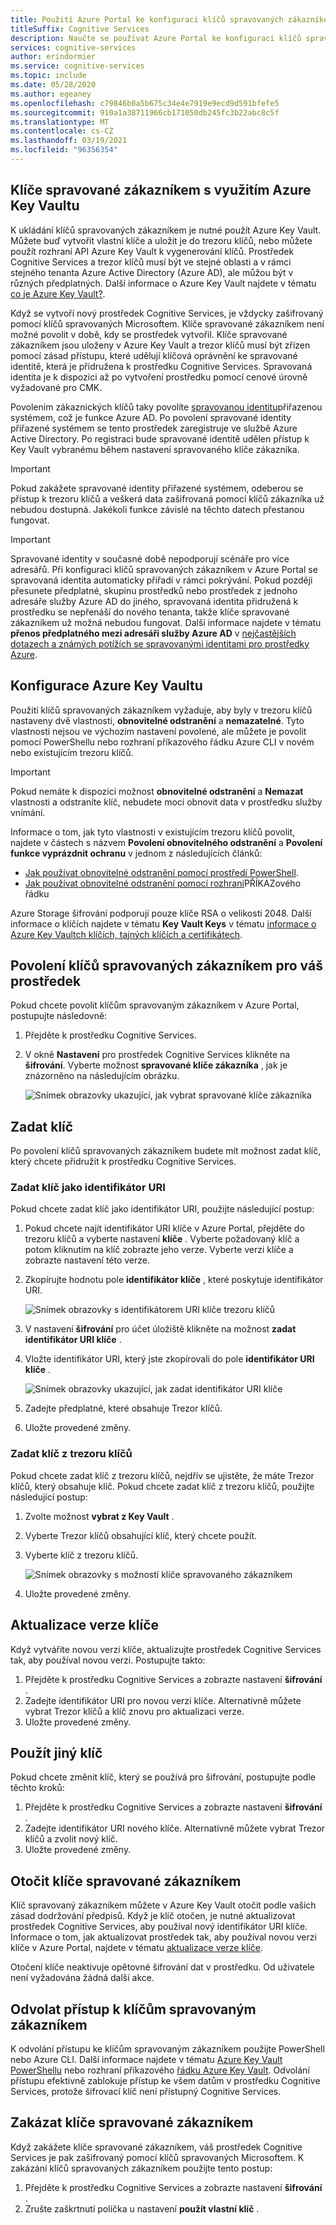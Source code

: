 ```yaml
---
title: Použití Azure Portal ke konfiguraci klíčů spravovaných zákazníkem
titleSuffix: Cognitive Services
description: Naučte se používat Azure Portal ke konfiguraci klíčů spravovaných zákazníkem pomocí Azure Key Vault. Klíče spravované zákazníkem umožňují vytvářet, otáčet, zakazovat a odvolávat řízení přístupu.
services: cognitive-services
author: erindormier
ms.service: cognitive-services
ms.topic: include
ms.date: 05/28/2020
ms.author: egeaney
ms.openlocfilehash: c79846b0a5b675c34e4e7919e9ecd9d591bfefe5
ms.sourcegitcommit: 910a1a38711966cb171050db245fc3b22abc8c5f
ms.translationtype: MT
ms.contentlocale: cs-CZ
ms.lasthandoff: 03/19/2021
ms.locfileid: "96356354"
---
```

## <a name="customer-managed-keys-with-azure-key-vault"></a>Klíče spravované zákazníkem s využitím Azure Key Vaultu

K ukládání klíčů spravovaných zákazníkem je nutné použít Azure Key Vault. Můžete buď vytvořit vlastní klíče a uložit je do trezoru klíčů, nebo můžete použít rozhraní API Azure Key Vault k vygenerování klíčů. Prostředek Cognitive Services a trezor klíčů musí být ve stejné oblasti a v rámci stejného tenanta Azure Active Directory (Azure AD), ale můžou být v různých předplatných. Další informace o Azure Key Vault najdete v tématu [co je Azure Key Vault?](../../key-vault/general/overview.md).

Když se vytvoří nový prostředek Cognitive Services, je vždycky zašifrovaný pomocí klíčů spravovaných Microsoftem. Klíče spravované zákazníkem není možné povolit v době, kdy se prostředek vytvořil. Klíče spravované zákazníkem jsou uloženy v Azure Key Vault a trezor klíčů musí být zřízen pomocí zásad přístupu, které udělují klíčová oprávnění ke spravované identitě, která je přidružena k prostředku Cognitive Services. Spravovaná identita je k dispozici až po vytvoření prostředku pomocí cenové úrovně vyžadované pro CMK.

Povolením zákaznických klíčů taky povolíte [spravovanou identitu](../../active-directory/managed-identities-azure-resources/overview.md)přiřazenou systémem, což je funkce Azure AD. Po povolení spravované identity přiřazené systémem se tento prostředek zaregistruje ve službě Azure Active Directory. Po registraci bude spravované identitě udělen přístup k Key Vault vybranému během nastavení spravovaného klíče zákazníka. 

> [!IMPORTANT]
> Pokud zakážete spravované identity přiřazené systémem, odeberou se přístup k trezoru klíčů a veškerá data zašifrovaná pomocí klíčů zákazníka už nebudou dostupná. Jakékoli funkce závislé na těchto datech přestanou fungovat.

> [!IMPORTANT]
> Spravované identity v současné době nepodporují scénáře pro více adresářů. Při konfiguraci klíčů spravovaných zákazníkem v Azure Portal se spravovaná identita automaticky přiřadí v rámci pokrývání. Pokud později přesunete předplatné, skupinu prostředků nebo prostředek z jednoho adresáře služby Azure AD do jiného, spravovaná identita přidružená k prostředku se nepřenáší do nového tenanta, takže klíče spravované zákazníkem už možná nebudou fungovat. Další informace najdete v tématu **přenos předplatného mezi adresáři služby Azure AD** v [nejčastějších dotazech a známých potížích se spravovanými identitami pro prostředky Azure](../../active-directory/managed-identities-azure-resources/known-issues.md#transferring-a-subscription-between-azure-ad-directories).  

## <a name="configure-azure-key-vault"></a>Konfigurace Azure Key Vaultu

Použití klíčů spravovaných zákazníkem vyžaduje, aby byly v trezoru klíčů nastaveny dvě vlastnosti, **obnovitelné odstranění** a **nemazatelné**. Tyto vlastnosti nejsou ve výchozím nastavení povolené, ale můžete je povolit pomocí PowerShellu nebo rozhraní příkazového řádku Azure CLI v novém nebo existujícím trezoru klíčů.

> [!IMPORTANT]
> Pokud nemáte k dispozici možnost **obnovitelné odstranění** a **Nemazat** vlastnosti a odstraníte klíč, nebudete moci obnovit data v prostředku služby vnímání.

Informace o tom, jak tyto vlastnosti v existujícím trezoru klíčů povolit, najdete v částech s názvem **Povolení obnovitelného odstranění** a **Povolení funkce vyprázdnit ochranu** v jednom z následujících článků:

- [Jak používat obnovitelné odstranění pomocí prostředí PowerShell](../../key-vault/general/key-vault-recovery.md).
- [Jak používat obnovitelné odstranění pomocí rozhraní](../../key-vault/general/key-vault-recovery.md)PŘÍKAZového řádku

Azure Storage šifrování podporují pouze klíče RSA o velikosti 2048. Další informace o klíčích najdete v tématu **Key Vault Keys** v tématu [informace o Azure Key Vaultch klíčích, tajných klíčích a certifikátech](../../key-vault/general/about-keys-secrets-certificates.md).

## <a name="enable-customer-managed-keys-for-your-resource"></a>Povolení klíčů spravovaných zákazníkem pro váš prostředek

Pokud chcete povolit klíčům spravovaným zákazníkem v Azure Portal, postupujte následovně:

1. Přejděte k prostředku Cognitive Services.
1. V okně **Nastavení** pro prostředek Cognitive Services klikněte na **šifrování**. Vyberte možnost **spravované klíče zákazníka** , jak je znázorněno na následujícím obrázku.

    ![Snímek obrazovky ukazující, jak vybrat spravované klíče zákazníka](../media/cognitive-services-encryption/selectcmk.png)

## <a name="specify-a-key"></a>Zadat klíč

Po povolení klíčů spravovaných zákazníkem budete mít možnost zadat klíč, který chcete přidružit k prostředku Cognitive Services.

### <a name="specify-a-key-as-a-uri"></a>Zadat klíč jako identifikátor URI

Pokud chcete zadat klíč jako identifikátor URI, použijte následující postup:

1. Pokud chcete najít identifikátor URI klíče v Azure Portal, přejděte do trezoru klíčů a vyberte nastavení **klíče** . Vyberte požadovaný klíč a potom kliknutím na klíč zobrazte jeho verze. Vyberte verzi klíče a zobrazte nastavení této verze.
1. Zkopírujte hodnotu pole **identifikátor klíče** , které poskytuje identifikátor URI.

    ![Snímek obrazovky s identifikátorem URI klíče trezoru klíčů](../media/cognitive-services-encryption/key-uri-portal.png)

1. V nastavení **šifrování** pro účet úložiště klikněte na možnost **zadat identifikátor URI klíče** .
1. Vložte identifikátor URI, který jste zkopírovali do pole **identifikátor URI klíče** .

   ![Snímek obrazovky ukazující, jak zadat identifikátor URI klíče](../media/cognitive-services-encryption/ssecmk2.png)

1. Zadejte předplatné, které obsahuje Trezor klíčů.
1. Uložte provedené změny.

### <a name="specify-a-key-from-a-key-vault"></a>Zadat klíč z trezoru klíčů

Pokud chcete zadat klíč z trezoru klíčů, nejdřív se ujistěte, že máte Trezor klíčů, který obsahuje klíč. Pokud chcete zadat klíč z trezoru klíčů, použijte následující postup:

1. Zvolte možnost **vybrat z Key Vault** .
1. Vyberte Trezor klíčů obsahující klíč, který chcete použít.
1. Vyberte klíč z trezoru klíčů.

   ![Snímek obrazovky s možností klíče spravovaného zákazníkem](../media/cognitive-services-encryption/ssecmk3.png)

1. Uložte provedené změny.

## <a name="update-the-key-version"></a>Aktualizace verze klíče

Když vytváříte novou verzi klíče, aktualizujte prostředek Cognitive Services tak, aby používal novou verzi. Postupujte takto:

1. Přejděte k prostředku Cognitive Services a zobrazte nastavení **šifrování** .
1. Zadejte identifikátor URI pro novou verzi klíče. Alternativně můžete vybrat Trezor klíčů a klíč znovu pro aktualizaci verze.
1. Uložte provedené změny.

## <a name="use-a-different-key"></a>Použít jiný klíč

Pokud chcete změnit klíč, který se používá pro šifrování, postupujte podle těchto kroků:

1. Přejděte k prostředku Cognitive Services a zobrazte nastavení **šifrování** .
1. Zadejte identifikátor URI nového klíče. Alternativně můžete vybrat Trezor klíčů a zvolit nový klíč.
1. Uložte provedené změny.

## <a name="rotate-customer-managed-keys"></a>Otočit klíče spravované zákazníkem

Klíč spravovaný zákazníkem můžete v Azure Key Vault otočit podle vašich zásad dodržování předpisů. Když je klíč otočen, je nutné aktualizovat prostředek Cognitive Services, aby používal nový identifikátor URI klíče. Informace o tom, jak aktualizovat prostředek tak, aby používal novou verzi klíče v Azure Portal, najdete v tématu [aktualizace verze klíče](#update-the-key-version).

Otočení klíče neaktivuje opětovné šifrování dat v prostředku. Od uživatele není vyžadována žádná další akce.

## <a name="revoke-access-to-customer-managed-keys"></a>Odvolat přístup k klíčům spravovaným zákazníkem

K odvolání přístupu ke klíčům spravovaným zákazníkem použijte PowerShell nebo Azure CLI. Další informace najdete v tématu [Azure Key Vault PowerShellu](/powershell/module/az.keyvault//) nebo rozhraní příkazového [řádku Azure Key Vault](/cli/azure/keyvault). Odvolání přístupu efektivně zablokuje přístup ke všem datům v prostředku Cognitive Services, protože šifrovací klíč není přístupný Cognitive Services.

## <a name="disable-customer-managed-keys"></a>Zakázat klíče spravované zákazníkem

Když zakážete klíče spravované zákazníkem, váš prostředek Cognitive Services je pak zašifrovaný pomocí klíčů spravovaných Microsoftem. K zakázání klíčů spravovaných zákazníkem použijte tento postup:

1. Přejděte k prostředku Cognitive Services a zobrazte nastavení **šifrování** .
1. Zrušte zaškrtnutí políčka u nastavení **použít vlastní klíč** .
